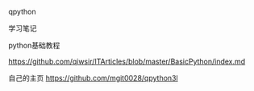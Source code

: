 
qpython

学习笔记

python基础教程

https://github.com/qiwsir/ITArticles/blob/master/BasicPython/index.md

自己的主页
https://github.com/mgit0028/qpython3l

